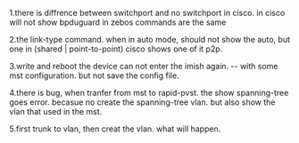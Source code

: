 1.there is diffrence between switchport and no switchport in cisco. 
in cisco will not show bpduguard
in zebos commands are the same

2.the link-type command.
when in auto mode, should not show the auto, but one in (shared | point-to-point)
cisco shows one of it p2p.

3.write and reboot the device can not enter the imish again. -- with some mst configuration. but not save the config file.

4.there is bug, when tranfer from mst to rapid-pvst. the show spanning-tree goes error. becasue no create the spanning-tree vlan. but also show the vlan that used in the mst.


5.first trunk to vlan, then creat the vlan. what will happen.
